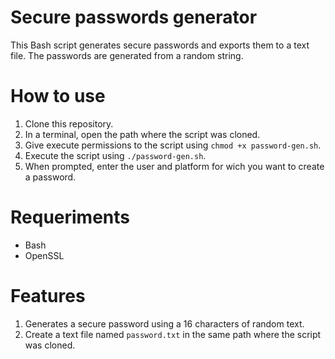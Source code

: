 # Secure passwords generator

This Bash script generates secure passwords and exports them to a text file. The passwords are generated from a random string.

# How to use

1. Clone this repository.
2. In a terminal, open the path where the script was cloned.
3. Give execute permissions to the script using `chmod +x password-gen.sh`.
4. Execute the script using `./password-gen.sh`.
5. When prompted, enter the user and platform for wich you want to create a password.

# Requeriments

- Bash
- OpenSSL

# Features

1. Generates a secure password using a 16 characters of random text.
2. Create a text file named `password.txt` in the same path where the script was cloned.